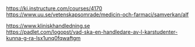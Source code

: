 
https://ki.instructure.com/courses/4170  
https://www.uu.se/vetenskapsomrade/medicin-och-farmaci/samverkan/alf  

https://www.kliniskhandledning.se  
https://padlet.com/logopst/vad-ska-en-handledare-av-l-karstudenter-kunna-g-ra-lsx1unq0fqwaftgm  

